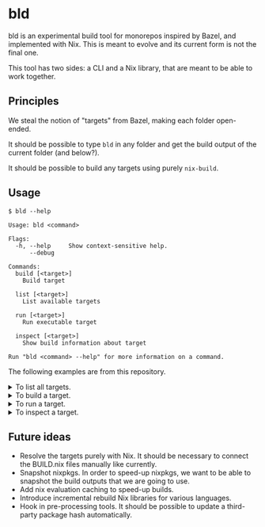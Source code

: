 # bld

bld is an experimental build tool for monorepos inspired by Bazel, and 
implemented with Nix. This is meant to evolve and its current form is not the
final one.

This tool has two sides: a CLI and a Nix library, that are meant to be able to
work together.

## Principles

We steal the notion of "targets" from Bazel, making each folder open-ended.

It should be possible to type `bld` in any folder and get the build output of
the current folder (and below?).

It should be possible to build any targets using purely `nix-build`.

## Usage

`$ bld --help`
```
Usage: bld <command>

Flags:
  -h, --help     Show context-sensitive help.
      --debug

Commands:
  build [<target>]
    Build target

  list [<target>]
    List available targets

  run [<target>]
    Run executable target

  inspect [<target>]
    Show build information about target

Run "bld <command> --help" for more information on a command.
```

The following examples are from this repository.


<details>
<summary>To list all targets.</summary>

`$ bld list`
```A
bin
default
devShell
hello
```
</details>

<details>
<summary>To build a target.</summary>

`$ bld build hello`
```
INFO[0000] Building target                               target=hello
/nix/store/9a74wmrh6l9h012xza53ff58v0rx456d-hello
```
</details>

<details>
<summary>To run a target.</summary>

`$ bld run hello`
```
/nix/store/9a74wmrh6l9h012xza53ff58v0rx456d-hello
Hello, world!
```

This can be also used to pass flags:

`$ bld run hello -- --help`
```
/nix/store/9a74wmrh6l9h012xza53ff58v0rx456d-hello
Print a friendly, customizable greeting.

  -t, --traditional       use traditional greeting
  -g, --greeting=TEXT     use TEXT as the greeting message

      --help     display this help and exit
      --version  output version information and exit

Report bugs to: bug-hello@gnu.org
GNU Hello home page: <https://www.gnu.org/software/hello/>
General help using GNU software: <https://www.gnu.org/gethelp/>
```

</details>

<details>
<summary>To inspect a target.</summary>

`$ bld inspect hello`
```
{
  "/nix/store/bn6wpa9yqibcy83d2iabh1s5k49lcpb7-hello.drv": {
    "args": [
      "-e",
      "/nix/store/9krlzvny65gdc8s7kpb6lkx8cd02c25b-default-builder.sh"
    ],
    "builder": "/nix/store/1b9p07z77phvv2hf6gm9f28syp39f1ag-bash-5.1-p16/bin/bash",
    "env": {
      "allowSubstitutes": "",
      "buildCommand": "target=$out'/bin/hello'\nmkdir -p \"$(dirname \"$target\")\"\n\nif [ -e \"$textPath\" ]; then\n  mv \"$textPath\" \"$target\"\nelse\n  echo -n \"$text\" > \"$target\"\nfi\n\neval \"$checkPhase\"\n\n(test -n \"$executable\" && chmod +x \"$target\") || true\n",
      "buildInputs": "",
      "builder": "/nix/store/1b9p07z77phvv2hf6gm9f28syp39f1ag-bash-5.1-p16/bin/bash",
      "checkPhase": "/nix/store/1b9p07z77phvv2hf6gm9f28syp39f1ag-bash-5.1-p16/bin/bash -n -O extglob \"$target\"\n",
      "cmakeFlags": "",
      "configureFlags": "",
      "depsBuildBuild": "",
      "depsBuildBuildPropagated": "",
      "depsBuildTarget": "",
      "depsBuildTargetPropagated": "",
      "depsHostHost": "",
      "depsHostHostPropagated": "",
      "depsTargetTarget": "",
      "depsTargetTargetPropagated": "",
      "doCheck": "",
      "doInstallCheck": "",
      "enableParallelBuilding": "1",
      "enableParallelChecking": "1",
      "executable": "1",
      "mesonFlags": "",
      "name": "hello",
      "nativeBuildInputs": "",
      "out": "/nix/store/9a74wmrh6l9h012xza53ff58v0rx456d-hello",
      "outputs": "out",
      "passAsFile": "buildCommand text",
      "patches": "",
      "preferLocalBuild": "1",
      "propagatedBuildInputs": "",
      "propagatedNativeBuildInputs": "",
      "stdenv": "/nix/store/p93ivxvrf3c2w02la2c6nppmkgdh08y3-stdenv-linux",
      "strictDeps": "",
      "system": "x86_64-linux",
      "text": "#!/nix/store/1b9p07z77phvv2hf6gm9f28syp39f1ag-bash-5.1-p16/bin/bash\n/nix/store/y4mxrg8c6l09lb2szl69vwl4f6441i5k-hello-2.12.1/bin/hello\n\n"
    },
    "inputDrvs": {
      "/nix/store/6pj63b323pn53gpw3l5kdh1rly55aj15-bash-5.1-p16.drv": [
        "out"
      ],
      "/nix/store/g6qkwa2xaq6i40cwl9bpjxi19m7q8121-hello-2.12.1.drv": [
        "out"
      ],
      "/nix/store/zq638s1j77mxzc52ql21l9ncl3qsjb2h-stdenv-linux.drv": [
        "out"
      ]
    },
    "inputSrcs": [
      "/nix/store/9krlzvny65gdc8s7kpb6lkx8cd02c25b-default-builder.sh"
    ],
    "outputs": {
      "out": {
        "path": "/nix/store/9a74wmrh6l9h012xza53ff58v0rx456d-hello"
      }
    },
    "system": "x86_64-linux"
  }
}
```
</details>


## Future ideas

* Resolve the targets purely with Nix. It should be necessary to connect the
  BUILD.nix files manually like currently.
* Snapshot nixpkgs. In order to speed-up nixpkgs, we want to be able to
  snapshot the build outputs that we are going to use.
* Add nix evaluation caching to speed-up builds.
* Introduce incremental rebuild Nix libraries for various languages.
* Hook in pre-processing tools. It should be possible to update a third-party
  package hash automatically.
